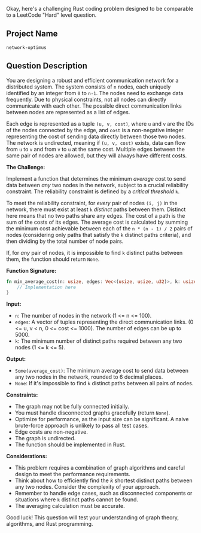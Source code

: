 Okay, here's a challenging Rust coding problem designed to be comparable to a LeetCode "Hard" level question.

## Project Name

`network-optimus`

## Question Description

You are designing a robust and efficient communication network for a distributed system. The system consists of `n` nodes, each uniquely identified by an integer from `0` to `n-1`.  The nodes need to exchange data frequently.  Due to physical constraints, not all nodes can directly communicate with each other. The possible direct communication links between nodes are represented as a list of edges.

Each edge is represented as a tuple `(u, v, cost)`, where `u` and `v` are the IDs of the nodes connected by the edge, and `cost` is a non-negative integer representing the cost of sending data directly between those two nodes. The network is undirected, meaning if `(u, v, cost)` exists, data can flow from `u` to `v` and from `v` to `u` at the same cost.  Multiple edges between the same pair of nodes are allowed, but they will always have different costs.

**The Challenge:**

Implement a function that determines the minimum *average* cost to send data between *any* two nodes in the network, subject to a crucial reliability constraint. The reliability constraint is defined by a *critical threshold* `k`.

To meet the reliability constraint, for *every* pair of nodes `(i, j)` in the network, there must exist at least `k` *distinct* paths between them. Distinct here means that no two paths share any edges.  The cost of a path is the sum of the costs of its edges. The average cost is calculated by summing the minimum cost achievable between each of the `n * (n - 1) / 2` pairs of nodes (considering only paths that satisfy the `k` distinct paths criteria), and then dividing by the total number of node pairs.

If, for *any* pair of nodes, it is impossible to find `k` distinct paths between them, the function should return `None`.

**Function Signature:**

```rust
fn min_average_cost(n: usize, edges: Vec<(usize, usize, u32)>, k: usize) -> Option<f64> {
    // Implementation here
}
```

**Input:**

*   `n`: The number of nodes in the network (1 <= n <= 100).
*   `edges`: A vector of tuples representing the direct communication links.  (0 <= u, v < n, 0 <= cost <= 1000). The number of edges can be up to 5000.
*   `k`: The minimum number of distinct paths required between any two nodes (1 <= k <= 5).

**Output:**

*   `Some(average_cost)`: The minimum average cost to send data between any two nodes in the network, rounded to 6 decimal places.
*   `None`: If it's impossible to find `k` distinct paths between all pairs of nodes.

**Constraints:**

*   The graph may not be fully connected initially.
*   You must handle disconnected graphs gracefully (return `None`).
*   Optimize for performance, as the input size can be significant. A naive brute-force approach is unlikely to pass all test cases.
*   Edge costs are non-negative.
*   The graph is undirected.
*   The function should be implemented in Rust.

**Considerations:**

*   This problem requires a combination of graph algorithms and careful design to meet the performance requirements.
*   Think about how to efficiently find the *k* shortest distinct paths between any two nodes.  Consider the complexity of your approach.
*   Remember to handle edge cases, such as disconnected components or situations where `k` distinct paths cannot be found.
*   The averaging calculation must be accurate.

Good luck! This question will test your understanding of graph theory, algorithms, and Rust programming.
